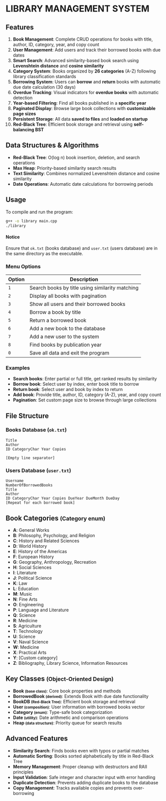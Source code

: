# LIBRARY MANAGEMENT SYSTEM

## Features
1. **Book Management**: Complete CRUD operations for books with title, author, ID, category, year, and copy count
2. **User Management**: Add users and track their borrowed books with due dates
3. **Smart Search**: Advanced similarity-based book search using **Levenshtein distance** and **cosine similarity**
4. **Category System**: Books organized by **26 categories** (A-Z) following library classification standards
5. **Borrowing System**: Users can **borrow** and **return** books with automatic due date calculation (30 days)
6. **Overdue Tracking**: Visual indicators for **overdue books** with automatic detection
7. **Year-based Filtering**: Find all books published in a **specific year**
8. **Paginated Display**: Browse large book collections with **customizable page sizes**
9. **Persistent Storage**: All data **saved to files** and **loaded on startup**
10. **Red-Black Tree**: Efficient book storage and retrieval using **self-balancing BST**

## Data Structures & Algorithms
- **Red-Black Tree**: O(log n) book insertion, deletion, and search operations
- **Max Heap**: Priority-based similarity search results
- **Text Similarity**: Combines normalized Levenshtein distance and cosine similarity
- **Date Operations**: Automatic date calculations for borrowing periods

## Usage
To compile and run the program:
```bash
g++ -o library main.cpp
./library
```

#### Notice
Ensure that `ok.txt` (books database) and `user.txt` (users database) are in the same directory as the executable.

### Menu Options
| Option | Description |
|--------|-------------|
| `1` | Search books by title using similarity matching |
| `2` | Display all books with pagination |
| `3` | Show all users and their borrowed books |
| `4` | Borrow a book by title |
| `5` | Return a borrowed book |
| `6` | Add a new book to the database |
| `7` | Add a new user to the system |
| `8` | Find books by publication year |
| `0` | Save all data and exit the program |

### Examples
- **Search books**: Enter partial or full title, get ranked results by similarity
- **Borrow book**: Select user by index, enter book title to borrow
- **Return book**: Select user and book by index to return
- **Add book**: Provide title, author, ID, category (A-Z), year, and copy count
- **Pagination**: Set custom page size to browse through large collections

## File Structure
### Books Database (`ok.txt`)
```
Title
Author
ID CategoryChar Year Copies

[Empty line separator]
```

### Users Database (`user.txt`)
```
Username
NumberOfBorrowedBooks
Title
Author
ID CategoryChar Year Copies DueYear DueMonth DueDay
[Repeat for each borrowed book]
```

## Book Categories <small>(Category enum)</small>
- **A**: General Works
- **B**: Philosophy, Psychology, and Religion
- **C**: History and Related Sciences
- **D**: World History
- **E**: History of the Americas
- **F**: European History
- **G**: Geography, Anthropology, Recreation
- **H**: Social Sciences
- **I**: Literature
- **J**: Political Science
- **K**: Law
- **L**: Education
- **M**: Music
- **N**: Fine Arts
- **O**: Engineering
- **P**: Language and Literature
- **Q**: Science
- **R**: Medicine
- **S**: Agriculture
- **T**: Technology
- **U**: Science
- **V**: Naval Science
- **W**: Medicine
- **X**: Practical Arts
- **Y**: [Custom category]
- **Z**: Bibliography, Library Science, Information Resources

## Key Classes <small>(Object-Oriented Design)</small>
- **Book <small>(base class)</small>**: Core book properties and methods
- **BorrowedBook <small>(derived)</small>**: Extends Book with due date functionality
- **BookDB <small>(Red-Black Tree)</small>**: Efficient book storage and retrieval
- **User <small>(composition)</small>**: User information with borrowed books vector
- **Category <small>(enum)</small>**: Type-safe book categorization
- **Date <small>(utility)</small>**: Date arithmetic and comparison operations
- **Heap <small>(data structure)</small>**: Priority queue for search results

## Advanced Features
- **Similarity Search**: Finds books even with typos or partial matches
- **Automatic Sorting**: Books sorted alphabetically by title in Red-Black Tree
- **Memory Management**: Proper cleanup with destructors and RAII principles
- **Input Validation**: Safe integer and character input with error handling
- **Duplicate Detection**: Prevents adding duplicate books to the database
- **Copy Management**: Tracks available copies and prevents over-borrowing
